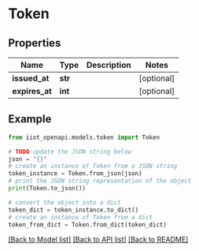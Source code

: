 # Token


## Properties

Name | Type | Description | Notes
------------ | ------------- | ------------- | -------------
**issued_at** | **str** |  | [optional] 
**expires_at** | **int** |  | [optional] 

## Example

```python
from iiot_openapi.models.token import Token

# TODO update the JSON string below
json = "{}"
# create an instance of Token from a JSON string
token_instance = Token.from_json(json)
# print the JSON string representation of the object
print(Token.to_json())

# convert the object into a dict
token_dict = token_instance.to_dict()
# create an instance of Token from a dict
token_from_dict = Token.from_dict(token_dict)
```
[[Back to Model list]](../README.md#documentation-for-models) [[Back to API list]](../README.md#documentation-for-api-endpoints) [[Back to README]](../README.md)


